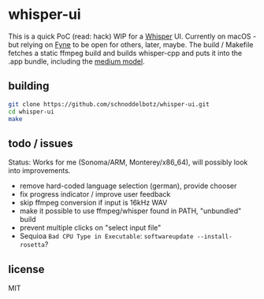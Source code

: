 # whisper-ui

This is a quick PoC (read: hack) WIP for a [Whisper](https://github.com/ggerganov/whisper.cpp) UI.
Currently on macOS - but relying on [Fyne](https://fyne.io/) to be open for others, later, maybe.
The build / Makefile fetches a static ffmpeg build and builds whisper-cpp and puts it into
the .app bundle, including the 
[medium model](https://github.com/ggerganov/whisper.cpp/blob/master/models/README.md).

## building

```bash
git clone https://github.com/schnoddelbotz/whisper-ui.git
cd whisper-ui
make
```

## todo / issues

Status: Works for me (Sonoma/ARM, Monterey/x86_64), will possibly look into improvements.

- remove hard-coded language selection (german), provide chooser
- fix progress indicator / improve user feedback
- skip ffmpeg conversion if input is 16kHz WAV
- make it possible to use ffmpeg/whisper found in PATH, "unbundled" build
- prevent multiple clicks on "select input file"
- Sequioa `Bad CPU Type in Executable`: `softwareupdate --install-rosetta`?

## license

MIT